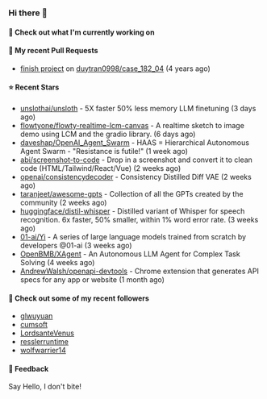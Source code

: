 ### Hi there 👋

#### 👷 Check out what I'm currently working on

#### 🔨 My recent Pull Requests

- [finish project](https://github.com/duytran0998/case_182_04/pull/1) on [duytran0998/case_182_04](https://github.com/duytran0998/case_182_04) (4 years ago)

#### ⭐ Recent Stars

- [unslothai/unsloth](https://github.com/unslothai/unsloth) - 5X faster 50% less memory LLM finetuning (3 days ago)
- [flowtyone/flowty-realtime-lcm-canvas](https://github.com/flowtyone/flowty-realtime-lcm-canvas) - A realtime sketch to image demo using LCM and the gradio library.  (6 days ago)
- [daveshap/OpenAI_Agent_Swarm](https://github.com/daveshap/OpenAI_Agent_Swarm) - HAAS = Hierarchical Autonomous Agent Swarm - &#34;Resistance is futile!&#34; (1 week ago)
- [abi/screenshot-to-code](https://github.com/abi/screenshot-to-code) - Drop in a screenshot and convert it to clean code (HTML/Tailwind/React/Vue) (2 weeks ago)
- [openai/consistencydecoder](https://github.com/openai/consistencydecoder) - Consistency Distilled Diff VAE (2 weeks ago)
- [taranjeet/awesome-gpts](https://github.com/taranjeet/awesome-gpts) - Collection of all the GPTs created by the community (2 weeks ago)
- [huggingface/distil-whisper](https://github.com/huggingface/distil-whisper) - Distilled variant of Whisper for speech recognition. 6x faster, 50% smaller, within 1% word error rate. (3 weeks ago)
- [01-ai/Yi](https://github.com/01-ai/Yi) - A series of large language models trained from scratch by developers @01-ai (3 weeks ago)
- [OpenBMB/XAgent](https://github.com/OpenBMB/XAgent) - An Autonomous LLM Agent for Complex Task Solving (4 weeks ago)
- [AndrewWalsh/openapi-devtools](https://github.com/AndrewWalsh/openapi-devtools) - Chrome extension that generates API specs for any app or website (1 month ago)

#### 👯 Check out some of my recent followers

- [glwuyuan](https://github.com/glwuyuan)
- [cumsoft](https://github.com/cumsoft)
- [LordsanteVenus](https://github.com/LordsanteVenus)
- [resslerruntime](https://github.com/resslerruntime)
- [wolfwarrier14](https://github.com/wolfwarrier14)

#### 💬 Feedback

Say Hello, I don't bite!